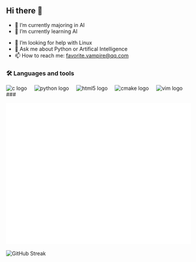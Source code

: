 ## Hi there 👋

<!--
**Malone-AI/Malone-AI** is a ✨ _special_ ✨ repository because its `README.md` (this file) appears on your GitHub profile.

Here are some ideas to get you started:
-->

- 🔭 I’m currently majoring in AI
- 🌱 I’m currently learning AI
<!--- 👯 I’m looking to collaborate on ...-->
- 🤔 I’m looking for help with Linux
- 💬 Ask me about Python or Artifical Intelligence
- 📫 How to reach me: favorite.vampire@qq.com
<!-- - 😄 Pronouns: ...
- ⚡ Fun fact: ... -->

<!--![Anurag's GitHub stats](https://github-readme-stats.vercel.app/api?username=Malone-AI)
![Top Langs](https://github-readme-stats.vercel.app/api/top-langs/?username=Malone-AI)-->
###
<h3 align="left">🛠 Languages and tools</h3>
<div align="left">
  <img src="https://cdn.jsdelivr.net/gh/devicons/devicon/icons/c/c-original.svg" height="40" alt="c logo"  />
  <img width="12" />
  <img src="https://cdn.jsdelivr.net/gh/devicons/devicon/icons/python/python-original.svg" height="40" alt="python logo"  />
  <img width="12" />
  <img src="https://cdn.jsdelivr.net/gh/devicons/devicon/icons/html5/html5-original.svg" height="40" alt="html5 logo"  />
  <img width="12" />
  <img src="https://cdn.jsdelivr.net/gh/devicons/devicon/icons/cmake/cmake-original.svg" height="40" alt="cmake logo"  />
  <img width="12" />
  <img src="https://cdn.jsdelivr.net/gh/devicons/devicon/icons/vim/vim-original.svg" height="40" alt="vim logo"  />
</div>
###

![Metrics](/github-metrics.svg)


![GitHub Streak](https://streak-stats.demolab.com/?user=Malone-AI&theme=dark)

<!--![](https://stats.justsong.cn/api/leetcode/?username=Malone-AI&theme=dark)-->

<!--![Ashutosh's github activity graph](https://github-readme-activity-graph.vercel.app/graph?username=Malone-AI&theme=dark)-->

